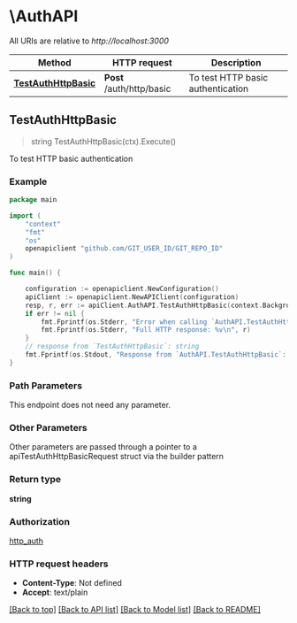 # \AuthAPI

All URIs are relative to *http://localhost:3000*

Method | HTTP request | Description
------------- | ------------- | -------------
[**TestAuthHttpBasic**](AuthAPI.md#TestAuthHttpBasic) | **Post** /auth/http/basic | To test HTTP basic authentication



## TestAuthHttpBasic

> string TestAuthHttpBasic(ctx).Execute()

To test HTTP basic authentication



### Example

```go
package main

import (
    "context"
    "fmt"
    "os"
    openapiclient "github.com/GIT_USER_ID/GIT_REPO_ID"
)

func main() {

    configuration := openapiclient.NewConfiguration()
    apiClient := openapiclient.NewAPIClient(configuration)
    resp, r, err := apiClient.AuthAPI.TestAuthHttpBasic(context.Background()).Execute()
    if err != nil {
        fmt.Fprintf(os.Stderr, "Error when calling `AuthAPI.TestAuthHttpBasic``: %v\n", err)
        fmt.Fprintf(os.Stderr, "Full HTTP response: %v\n", r)
    }
    // response from `TestAuthHttpBasic`: string
    fmt.Fprintf(os.Stdout, "Response from `AuthAPI.TestAuthHttpBasic`: %v\n", resp)
}
```

### Path Parameters

This endpoint does not need any parameter.

### Other Parameters

Other parameters are passed through a pointer to a apiTestAuthHttpBasicRequest struct via the builder pattern


### Return type

**string**

### Authorization

[http_auth](../README.md#http_auth)

### HTTP request headers

- **Content-Type**: Not defined
- **Accept**: text/plain

[[Back to top]](#) [[Back to API list]](../README.md#documentation-for-api-endpoints)
[[Back to Model list]](../README.md#documentation-for-models)
[[Back to README]](../README.md)

